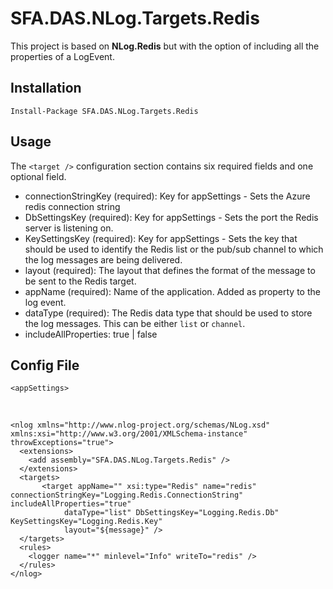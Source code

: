 

SFA.DAS.NLog.Targets.Redis
==========

This project is based on **NLog.Redis** but with the option of including all the properties of a LogEvent.  

## Installation

    Install-Package SFA.DAS.NLog.Targets.Redis

## Usage

The `<target />` configuration section contains six required fields and one optional field.

- connectionStringKey (required): Key for appSettings - Sets the Azure redis connection string
- DbSettingsKey (required): Key for appSettings - Sets the port the Redis server is listening on.
- KeySettingsKey (required): Key for appSettings - Sets the key that should be used to identify the Redis list or the pub/sub channel to which the log messages are being delivered.
- layout (required): The layout that defines the format of the message to be sent to the Redis target.
- appName (required): Name of the application. Added as property to the log event. 
- dataType (required): The Redis data type that should be used to store the log messages. This can be either `list` or `channel`.
- includeAllProperties:  true | false


## Config File

    <appSettings>
        <add key="Logging.Redis.ConnectionString" value="my.dev.redis:6380,password=mysecurepassword,ssl=True"/>
        <add key="Logging.Redis.Db" value="0"/>
        <add key="Logging.Redis.Key" value="logsKey" />
    </appSettings>


    <nlog xmlns="http://www.nlog-project.org/schemas/NLog.xsd" xmlns:xsi="http://www.w3.org/2001/XMLSchema-instance" throwExceptions="true">
      <extensions>
        <add assembly="SFA.DAS.NLog.Targets.Redis" />
      </extensions>
      <targets>
           <target appName="" xsi:type="Redis" name="redis" connectionStringKey="Logging.Redis.ConnectionString" includeAllProperties="true"
                dataType="list" DbSettingsKey="Logging.Redis.Db" KeySettingsKey="Logging.Redis.Key"
                layout="${message}" />
      </targets>
      <rules>
        <logger name="*" minlevel="Info" writeTo="redis" />
      </rules>
    </nlog>
 
